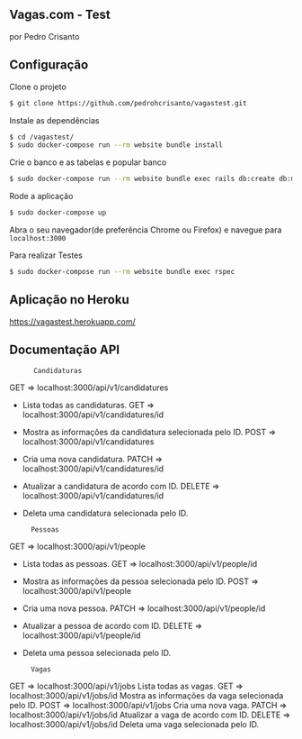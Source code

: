 ## Vagas.com - Test
por Pedro Crisanto
## Configuração

Clone o projeto

```sh
$ git clone https://github.com/pedrohcrisanto/vagastest.git
```

Instale as dependências
```sh
$ cd /vagastest/
$ sudo docker-compose run --rm website bundle install
```

Crie o banco e as tabelas e popular banco
```sh
$ sudo docker-compose run --rm website bundle exec rails db:create db:migrate db:seed
```

Rode a aplicação
```sh
$ sudo docker-compose up
```

Abra o seu navegador(de preferência Chrome ou Firefox) e navegue para `localhost:3000`

Para realizar Testes
```sh
$ sudo docker-compose run --rm website bundle exec rspec
```
## Aplicação no Heroku
https://vagastest.herokuapp.com/

## Documentação API
          
          Candidaturas
 GET 	=> localhost:3000/api/v1/candidatures
  - Lista todas as candidaturas.
 GET 	=> localhost:3000/api/v1/candidatures/id
  - Mostra as informações da candidatura selecionada pelo ID.
 POST => localhost:3000/api/v1/candidatures
  - Cria uma nova candidatura.
 PATCH => localhost:3000/api/v1/candidatures/id
  - Atualizar a candidatura de acordo com ID.
 DELETE => localhost:3000/api/v1/candidatures/id
  - Deleta uma candidatura selecionada pelo ID.
          
          Pessoas
 GET 	=> localhost:3000/api/v1/people
  - Lista todas as pessoas.
 GET 	=> localhost:3000/api/v1/people/id
  - Mostra as informações da pessoa selecionada pelo ID.
 POST => localhost:3000/api/v1/people
  - Cria uma nova pessoa.
 PATCH => localhost:3000/api/v1/people/id
  - Atualizar a pessoa de acordo com ID.
 DELETE => localhost:3000/api/v1/people/id
  - Deleta uma pessoa selecionada pelo ID.

          Vagas
 GET => localhost:3000/api/v1/jobs
  Lista todas as vagas.
 GET => localhost:3000/api/v1/jobs/id
  Mostra as informações da vaga selecionada pelo ID.
 POST => localhost:3000/api/v1/jobs
  Cria uma nova vaga.
 PATCH => localhost:3000/api/v1/jobs/id
  Atualizar a vaga de acordo com ID.
 DELETE => localhost:3000/api/v1/jobs/id
  Deleta uma vaga selecionada pelo ID.     

